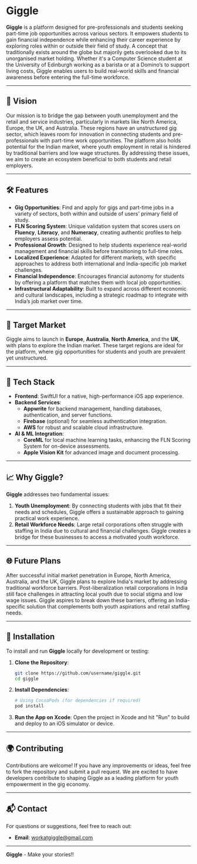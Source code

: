 # Giggle

**Giggle** is a platform designed for pre-professionals and students seeking part-time job opportunities across various sectors. It empowers students to gain financial independence while enhancing their career experience by exploring roles within or outside their field of study. A concept that traditionally exists around the globe but majorily gets overlooked due to its unorganised market holding. Whether it's a Computer Science student at the University of Edinburgh working as a barista or at a Domino’s to support living costs, Giggle enables users to build real-world skills and financial awareness before entering the full-time workforce.

---

## 🚀 Vision

Our mission is to bridge the gap between youth unemployment and the retail and service industries, particularly in markets like North America, Europe, the UK, and Australia. These regions have an unstructured gig sector, which leaves room for innovation in connecting students and pre-professionals with part-time work opportunities. The platform also holds potential for the Indian market, where youth employment in retail is hindered by traditional barriers and low wage structures. By addressing these issues, we aim to create an ecosystem beneficial to both students and retail employers.

---

## 🛠️ Features

- **Gig Opportunities**: Find and apply for gigs and part-time jobs in a variety of sectors, both within and outside of users' primary field of study.
- **FLN Scoring System**: Unique validation system that scores users on **Fluency**, **Literacy**, and **Numeracy**, creating authentic profiles to help employers assess potential.
- **Professional Growth**: Designed to help students experience real-world management and financial skills before transitioning to full-time roles.
- **Localized Experience**: Adapted for different markets, with specific approaches to address both international and India-specific job market challenges.
- **Financial Independence**: Encourages financial autonomy for students by offering a platform that matches them with local job opportunities.
- **Infrastructural Adaptability**: Built to expand across different economic and cultural landscapes, including a strategic roadmap to integrate with India’s job market over time.

---

## 🎯 Target Market

Giggle aims to launch in **Europe**, **Australia**, **North America**, and the **UK**, with plans to explore the Indian market. These target regions are ideal for the platform, where gig opportunities for students and youth are prevalent yet unstructured.

---

## 📱 Tech Stack

- **Frontend**: SwiftUI for a native, high-performance iOS app experience.
- **Backend Services**: 
  - **Appwrite** for backend management, handling databases, authentication, and server functions.
  - **Firebase** (optional) for seamless authentication integration.
  - **AWS** for robust and scalable cloud infrastructure.
- **AI & ML Integration**:
  - **CoreML** for local machine learning tasks, enhancing the FLN Scoring System for on-device assessments.
  - **Apple Vision Kit** for advanced image and document processing.
  
---

## 📈 Why Giggle?

**Giggle** addresses two fundamental issues:
1. **Youth Unemployment**: By connecting students with jobs that fit their needs and schedules, Giggle offers a sustainable approach to gaining practical work experience.
2. **Retail Workforce Needs**: Large retail corporations often struggle with staffing in India due to cultural and financial challenges. Giggle creates a bridge for these businesses to access a motivated youth workforce.

---

## 🌐 Future Plans

After successful initial market penetration in Europe, North America, Australia, and the UK, Giggle plans to explore India's market by addressing traditional workforce barriers. Post-liberalization retail corporations in India still face challenges in attracting local youth due to social stigma and low wage issues. Giggle aspires to break down these barriers, offering an India-specific solution that complements both youth aspirations and retail staffing needs.

---

## 📄 Installation

To install and run **Giggle** locally for development or testing:

1. **Clone the Repository**:
   ```bash
   git clone https://github.com/username/giggle.git
   cd giggle
   ```
2. **Install Dependencies**:
   ```bash
   # Using CocoaPods (for dependencies if required)
   pod install
   ```
3. **Run the App on Xcode**:
   Open the project in Xcode and hit "Run" to build and deploy to an iOS simulator or device.

---

## 🌍 Contributing

Contributions are welcome! If you have any improvements or ideas, feel free to fork the repository and submit a pull request. We are excited to have developers contribute to shaping Giggle as a leading platform for youth empowerment in the gig economy.

---

## 📬 Contact

For questions or suggestions, feel free to reach out:

- **Email**: workatgiggle@gmail.com


---

**Giggle** - Make your stories!!

